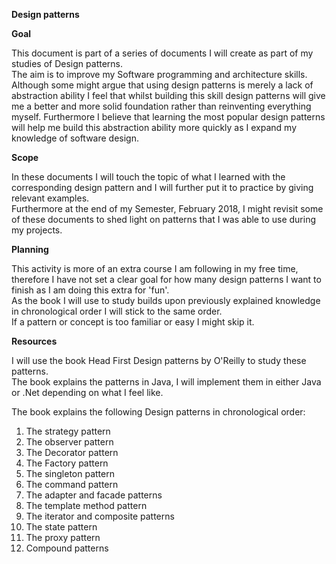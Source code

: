 **Design patterns**

**Goal**  

This document is part of a series of documents I will create as part of my studies of Design patterns.    
The aim is to improve my Software programming and architecture skills.  
Although some might argue that using design patterns is merely a lack of abstraction ability I feel that whilst building this skill design patterns will give me a better and more solid foundation rather than   reinventing everything myself. Furthermore I believe that learning the most popular design patterns will help me build this abstraction ability more quickly as I expand my knowledge of software design.  

**Scope**   

In these documents I will touch the topic of what I learned with the corresponding design pattern and I will further put it to practice by giving relevant examples.  
Furthermore at the end of my Semester, February 2018, I might revisit some of these documents to shed light on patterns that I was able to use during my projects.  

**Planning**   

This activity is more of an extra course I am following in my free time, therefore I have not set a clear goal for how many design patterns I want to finish as I am doing this extra for 'fun'.  
As the book I will use to study builds upon previously explained knowledge in chronological order I will stick to the same order.  
If a pattern or concept is too familiar or easy I might skip it.  

**Resources**   

I will use the book Head First Design patterns by O'Reilly to study these patterns.  
The book explains the patterns in Java, I will implement them in either Java or .Net depending on what I feel like.  


The book explains the following Design patterns in chronological order:
1. The strategy pattern
2. The observer pattern
3. The Decorator pattern
4. The Factory pattern
5. The singleton pattern
6. The command pattern
7. The adapter and facade patterns
8. The template method pattern
9. The iterator and composite patterns
10. The state pattern
11. The proxy pattern
12. Compound patterns

  